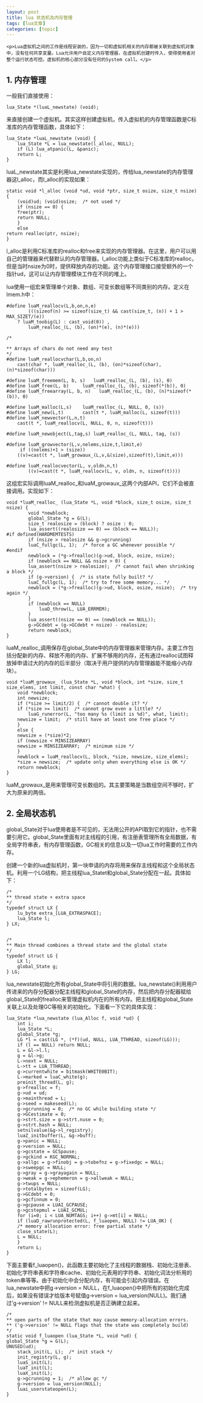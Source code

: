 ```yaml
---
layout: post
title: lua 状态机及内存管理 
tags: [lua文章]
categories: [topic]
---
```


    <p>Lua虚拟机之间的工作是线程安装的，因为一切和虚拟机相关的内存都被关联到虚拟机对象中，没有任何共享变量。Lua允许用户自定义内存管理器，在虚拟机创建时传入，使得使用者对整个运行状态可控。虚拟机的核心部分没有任何的System call。</p>

<h2 id="section">1. 内存管理</h2>

<p>一般我们直接使用：</p>

<pre><code>lua_State *(luaL_newstate) (void);
</code></pre>

<p>来直接创建一个虚拟机。其实这样创建虚拟机，传入虚拟机的内存管理函数是C标准库的内存管理函数，具体如下：</p>

<pre><code>lua_State *luaL_newstate (void) {
  	lua_State *L = lua_newstate(l_alloc, NULL);
  	if (L) lua_atpanic(L, &amp;panic);
  	return L;
}
</code></pre>

<p>luaL_newstate其实是利用lua_newstate实现的，传给lua_newstate的内存管理器这l_alloc，而l_alloc的实现如果：</p>

<pre><code>static void *l_alloc (void *ud, void *ptr, size_t osize, size_t nsize) {
  	(void)ud; (void)osize;  /* not used */
  	if (nsize == 0) {
	free(ptr);
	return NULL;
  	}
  	else
return realloc(ptr, nsize);
}
</code></pre>

<p>l_alloc是利用C标准库的realloc和free来实现的内存管理器。在这里，用户可以用自己的管理器来代替默认的内存管理器。l_alloc功能上类似于C标准库的realloc，但是当时nsize为0时，提供释放内存的功能。这个内存管理接口接受额外的一个指针ud，这可以让内存管理模块工作在不同的堆上。</p>

<p>lua使用一组宏来管理单个对象、数组、可变长数组等不同类别的内存。定义在lmem.h中：</p>

<pre><code>#define luaM_reallocv(L,b,on,n,e) 
  		(((sizeof(n) &gt;= sizeof(size_t) &amp;&amp; cast(size_t, (n)) + 1 &gt; MAX_SIZET/(e)) 
  	? luaM_toobig(L) : cast_void(0)) , 
   		luaM_realloc_(L, (b), (on)*(e), (n)*(e)))
</code></pre>

   	/*
<pre><code>** Arrays of chars do not need any test
*/
#define luaM_reallocvchar(L,b,on,n)  
	cast(char *, luaM_realloc_(L, (b), (on)*sizeof(char), (n)*sizeof(char)))

#define luaM_freemem(L, b, s)	luaM_realloc_(L, (b), (s), 0)
#define luaM_free(L, b)		luaM_realloc_(L, (b), sizeof(*(b)), 0)
#define luaM_freearray(L, b, n)   luaM_realloc_(L, (b), (n)*sizeof(*(b)), 0)

#define luaM_malloc(L,s)	luaM_realloc_(L, NULL, 0, (s))
#define luaM_new(L,t)		cast(t *, luaM_malloc(L, sizeof(t)))
#define luaM_newvector(L,n,t) 
	cast(t *, luaM_reallocv(L, NULL, 0, n, sizeof(t)))

#define luaM_newobject(L,tag,s)	luaM_realloc_(L, NULL, tag, (s))

#define luaM_growvector(L,v,nelems,size,t,limit,e) 
     if ((nelems)+1 &gt; (size)) 
    ((v)=cast(t *, luaM_growaux_(L,v,&amp;(size),sizeof(t),limit,e)))

#define luaM_reallocvector(L, v,oldn,n,t) 
   		((v)=cast(t *, luaM_reallocv(L, v, oldn, n, sizeof(t))))
</code></pre>

<p>这组宏实际调用luaM_realloc_和luaM_growaux_这两个内部API，它们不会被直接调用。实现如下：</p>

<pre><code>void *luaM_realloc_ (lua_State *L, void *block, size_t osize, size_t nsize) {
  		void *newblock;
  		global_State *g = G(L);
  		size_t realosize = (block) ? osize : 0;
  		lua_assert((realosize == 0) == (block == NULL));
#if defined(HARDMEMTESTS)
  		if (nsize &gt; realosize &amp;&amp; g-&gt;gcrunning)
		luaC_fullgc(L, 1);  /* force a GC whenever possible */
#endif
  		newblock = (*g-&gt;frealloc)(g-&gt;ud, block, osize, nsize);
  		if (newblock == NULL &amp;&amp; nsize &gt; 0) {
		lua_assert(nsize &gt; realosize);  /* cannot fail when shrinking a block */
		if (g-&gt;version) {  /* is state fully built? */
  		luaC_fullgc(L, 1);  /* try to free some memory... */
  		newblock = (*g-&gt;frealloc)(g-&gt;ud, block, osize, nsize);  /* try again */
		}
		if (newblock == NULL)
  			luaD_throw(L, LUA_ERRMEM);
  		}
  		lua_assert((nsize == 0) == (newblock == NULL));
  		g-&gt;GCdebt = (g-&gt;GCdebt + nsize) - realosize;
  		return newblock;
}
</code></pre>

<p>luaM_realloc_调用保存在global_State中的内存管理器来管理内存。主要工作包括分配新的内存、释放不用的内存、扩展不够用的内存，还有通过realloc试图释放掉申请过大的内存的后半部分（取决于用户提供的内存管理器能不能缩小内存块）。</p>

<pre><code>void *luaM_growaux_ (lua_State *L, void *block, int *size, size_t size_elems, int limit, const char *what) {
  	void *newblock;
  	int newsize;
  	if (*size &gt;= limit/2) {  /* cannot double it? */
	if (*size &gt;= limit)  /* cannot grow even a little? */
  		luaG_runerror(L, "too many %s (limit is %d)", what, limit);
	newsize = limit;  /* still have at least one free place */
  	}
  	else {
	newsize = (*size)*2;
	if (newsize &lt; MINSIZEARRAY)
  	newsize = MINSIZEARRAY;  /* minimum size */
  	}
  	newblock = luaM_reallocv(L, block, *size, newsize, size_elems);
  	*size = newsize;  /* update only when everything else is OK */
  	return newblock;
}
</code></pre>

<p>luaM_growaux_是用来管理可变长数组的。其主要策略是当数组空间不够时，扩大为原来的两倍。</p>

<h2 id="section-1">2. 全局状态机</h2>

<p>global_State对于lua使用者是不可见的，无法用公开的API取到它的指针，也不需要引用它。global_State里面有对主线程的引用，有注册表管理所有全局数据，有全局字符串表，有内存管理函数，GC相关的信息以及一切lua工作时需要的工作内存。</p>

<p>创建一个新的lua虚拟机时，第一块申请的内存将用来保存主线程和这个全局状态机。利用一个LG结构，把主线程lua_Statet和global_State分配在一起。具体如下：</p>

<pre><code>/*
** thread state + extra space
*/
typedef struct LX {
  	lu_byte extra_[LUA_EXTRASPACE];
  	lua_State l;
} LX;


/*
** Main thread combines a thread state and the global state
*/
typedef struct LG {
  	LX l;
  	global_State g;
} LG;
</code></pre>

<p>lua_newstate初始化所有global_State中将引用的数据。lua_newstate()利用用户传进来的内存分配器分配主线程和global_State的内存，然后把内存分配器赋给global_State的frealloc来管理虚拟机内在的所有内存。把主线程和global_State关联上以及处理GC等相关的初始化。下面看一下它的具体实现：</p>

<pre><code>lua_State *lua_newstate (lua_Alloc f, void *ud) {
  	int i;
  	lua_State *L;
  	global_State *g;
  	LG *l = cast(LG *, (*f)(ud, NULL, LUA_TTHREAD, sizeof(LG)));
  	if (l == NULL) return NULL;
  	L = &amp;l-&gt;l.l;
  	g = &amp;l-&gt;g;
  	L-&gt;next = NULL;
 	L-&gt;tt = LUA_TTHREAD;
  	g-&gt;currentwhite = bitmask(WHITE0BIT);
  	L-&gt;marked = luaC_white(g);
  	preinit_thread(L, g);
  	g-&gt;frealloc = f;
  	g-&gt;ud = ud;
  	g-&gt;mainthread = L;
  	g-&gt;seed = makeseed(L);
  	g-&gt;gcrunning = 0;  /* no GC while building state */
  	g-&gt;GCestimate = 0;
  	g-&gt;strt.size = g-&gt;strt.nuse = 0;
  	g-&gt;strt.hash = NULL;
  	setnilvalue(&amp;g-&gt;l_registry);
  	luaZ_initbuffer(L, &amp;g-&gt;buff);
  	g-&gt;panic = NULL;
  	g-&gt;version = NULL;
  	g-&gt;gcstate = GCSpause;
  	g-&gt;gckind = KGC_NORMAL;
  	g-&gt;allgc = g-&gt;finobj = g-&gt;tobefnz = g-&gt;fixedgc = NULL;
  	g-&gt;sweepgc = NULL;
  	g-&gt;gray = g-&gt;grayagain = NULL;
  	g-&gt;weak = g-&gt;ephemeron = g-&gt;allweak = NULL;
  	g-&gt;twups = NULL;
  	g-&gt;totalbytes = sizeof(LG);
  	g-&gt;GCdebt = 0;
  	g-&gt;gcfinnum = 0;
  	g-&gt;gcpause = LUAI_GCPAUSE;
  	g-&gt;gcstepmul = LUAI_GCMUL;
  	for (i=0; i &lt; LUA_NUMTAGS; i++) g-&gt;mt[i] = NULL;
  	if (luaD_rawrunprotected(L, f_luaopen, NULL) != LUA_OK) {
	/* memory allocation error: free partial state */
	close_state(L);
	L = NULL;
  	}
  	return L;
}
</code></pre>

<p>下面主要看f_luaopen()，此函数主要初始化了主线程的数据栈、初始化注册表、初始化字符串表和字符串cache、初始化元表用的字符串、初始化词法分析用的token串等等。由于初始化中会分配内存，有可能会引起内存错误。在lua_newstate中把g-&gt;version = NULL，在f_luaopen()中把所有的初始化完成后，如果没有错误才给版本号赋值g-&gt;version = lua_version(NULL)。我们通过’g-&gt;version’ != NULL来检测虚拟机是否正确建立起来。</p>

<pre><code>/*
** open parts of the state that may cause memory-allocation errors.
** ('g-&gt;version' != NULL flags that the state was completely build)
*/
static void f_luaopen (lua_State *L, void *ud) {
global_State *g = G(L);
UNUSED(ud);
  	stack_init(L, L);  /* init stack */
  	init_registry(L, g);
  	luaS_init(L);
  	luaT_init(L);
  	luaX_init(L);
  	g-&gt;gcrunning = 1;  /* allow gc */
  	g-&gt;version = lua_version(NULL);
  	luai_userstateopen(L);
}
</code></pre>